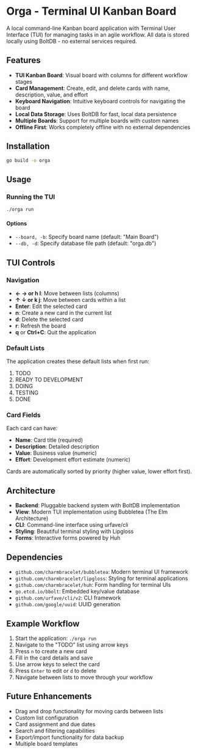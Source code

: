 # Orga - Terminal UI Kanban Board

A local command-line Kanban board application with Terminal User Interface (TUI) for managing tasks in an agile workflow. All data is stored locally using BoltDB - no external services required.

## Features

- **TUI Kanban Board**: Visual board with columns for different workflow stages
- **Card Management**: Create, edit, and delete cards with name, description, value, and effort
- **Keyboard Navigation**: Intuitive keyboard controls for navigating the board
- **Local Data Storage**: Uses BoltDB for fast, local data persistence
- **Multiple Boards**: Support for multiple boards with custom names
- **Offline First**: Works completely offline with no external dependencies

## Installation

```bash
go build -o orga
```

## Usage

### Running the TUI

```bash
./orga run
```

#### Options

- `--board, -b`: Specify board name (default: "Main Board")
- `--db, -d`: Specify database file path (default: "orga.db")

## TUI Controls

### Navigation

- **← → or h l**: Move between lists (columns)
- **↑ ↓ or k j**: Move between cards within a list
- **Enter**: Edit the selected card
- **n**: Create a new card in the current list
- **d**: Delete the selected card
- **r**: Refresh the board
- **q** or **Ctrl+C**: Quit the application

### Default Lists

The application creates these default lists when first run:

1. TODO
2. READY TO DEVELOPMENT  
3. DOING
4. TESTING
5. DONE

### Card Fields

Each card can have:

- **Name**: Card title (required)
- **Description**: Detailed description
- **Value**: Business value (numeric)
- **Effort**: Development effort estimate (numeric)

Cards are automatically sorted by priority (higher value, lower effort first).

## Architecture

- **Backend**: Pluggable backend system with BoltDB implementation
- **View**: Modern TUI implementation using Bubbletea (The Elm Architecture)
- **CLI**: Command-line interface using urfave/cli
- **Styling**: Beautiful terminal styling with Lipgloss
- **Forms**: Interactive forms powered by Huh

## Dependencies

- `github.com/charmbracelet/bubbletea`: Modern terminal UI framework
- `github.com/charmbracelet/lipgloss`: Styling for terminal applications
- `github.com/charmbracelet/huh`: Form handling for terminal UIs
- `go.etcd.io/bbolt`: Embedded key/value database
- `github.com/urfave/cli/v2`: CLI framework
- `github.com/google/uuid`: UUID generation

## Example Workflow

1. Start the application: `./orga run`
2. Navigate to the "TODO" list using arrow keys
3. Press `n` to create a new card
4. Fill in the card details and save
5. Use arrow keys to select the card
6. Press `Enter` to edit or `d` to delete
7. Navigate between lists to move through your workflow

## Future Enhancements

- Drag and drop functionality for moving cards between lists
- Custom list configuration
- Card assignment and due dates
- Search and filtering capabilities
- Export/import functionality for data backup
- Multiple board templates